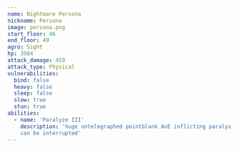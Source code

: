 ```yaml
---
name: Nightmare Persona
nickname: Persona
image: persona.png
start_floor: 46
end_floor: 49
agro: Sight
hp: 3984
attack_damage: 459
attack_type: Physical
vulnerabilities:
  bind: false
  heavy: false
  sleep: false
  slow: true
  stun: true
abilities:
  - name: 'Paralyze III'
    description: 'huge untelegraphed pointblank AoE inflicting paralysis (15s);
    can be interrupted'
---
```

